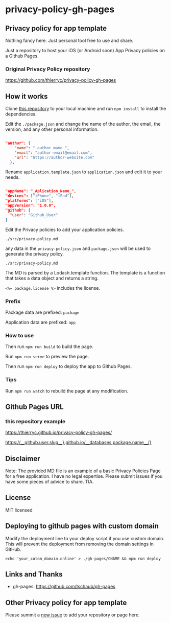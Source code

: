 # privacy-policy-gh-pages

## Privacy policy for app template

Nothing fancy here. Just personal tool free to use and share.

Just a repository to host your iOS (or Android soon) App Privacy policies on a Github Pages.

### Original Privacy Policy repository

https://github.com/thierryc/privacy-policy-gh-pages

## How it works

Clone [this repository](https://github.com/thierryc/privacy-policy-gh-pages) to your local machine and run `npm install` to install the dependencies.

Edit the `./package.json` and change the name of the author, the email, the version, and any other personal information.

```json

"author": {
    "name": "_author_mame_",
    "email": "author-email@email.com",
    "url": "https://author-website.com"
  },

```

Rename `application.template.json` to `application.json` and edit it to your needs.

```json

"appName": "_Aplication_Name_",
"devices": ["iPhone", "iPad"],
"platforms": ["iOS"],
"appVersion": "1.0.0",
"github": {
  "user": "Github_User"
}

```

Edit the Privacy policies to add your application policies.

`./src/privacy-policy.md`

any data in the `privacy-policy.json` and `package.json` will be used to generate the privacy policy.

`./src/privacy-policy.md`

The MD is parsed by a Lodash.template function. The template is a function that takes a data object and returns a string.

`<%= package.license %>` includes the license.

### Prefix

Package data are prefixed: `package`

Application data are prefixed: `app`

### How to use

Then run `npm run build` to build the page.

Run `npm run serve` to preview the page.

Then run `npm run deploy` to deploy the app to Github Pages.

### Tips

Run `npm run watch` to rebuild the page at any modification.

## Github Pages URL

### this repository example

https://thierryc.github.io/privacy-policy-gh-pages/

https://__github.user.slug__}.github.io/__databases.package.name__/}

## Disclaimer

Note: The provided MD file is an example of a basic Privacy Policies Page for a free application. I have no legal expertise.
Please submit issues if you have some pieces of advice to share. TIA.

## License

MIT licensed

## Deploying to github pages with custom domain

Modify the deployment line to your deploy script if you use custom domain. This will prevent the deployment from removing the domain settings in GitHub.

`echo 'your_cutom_domain.online' > ./gh-pages/CNAME && npm run deploy`

## Links and Thanks

- gh-pages: https://github.com/tschaub/gh-pages

## Other Privacy policy for app template

Please summit a [new issue](https://github.com/thierryc/privacy-policy-gh-pages/issues/new/choose) to add your repository or page here.